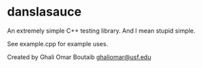# danslasauce
An extremely simple C++ testing library. And I mean stupid simple.

See example.cpp for example uses.

Created by Ghali Omar Boutaib <ghaliomar@usf.edu>
